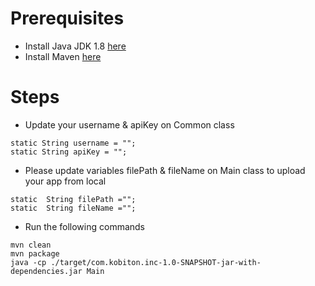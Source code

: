 # Prerequisites
- Install Java JDK 1.8 [here](https://www.oracle.com/technetwork/java/javase/downloads/jdk8-downloads-2133151.html)
- Install Maven [here](https://maven.apache.org/guides/getting-started/maven-in-five-minutes.html#installation)

# Steps

- Update your username & apiKey on Common class

```
static String username = "";
static String apiKey = "";
```

- Please update variables filePath & fileName on Main class to upload your app from local

```
static  String filePath ="";
static  String fileName ="";
```

- Run the following commands

```
mvn clean
mvn package
java -cp ./target/com.kobiton.inc-1.0-SNAPSHOT-jar-with-dependencies.jar Main
```
